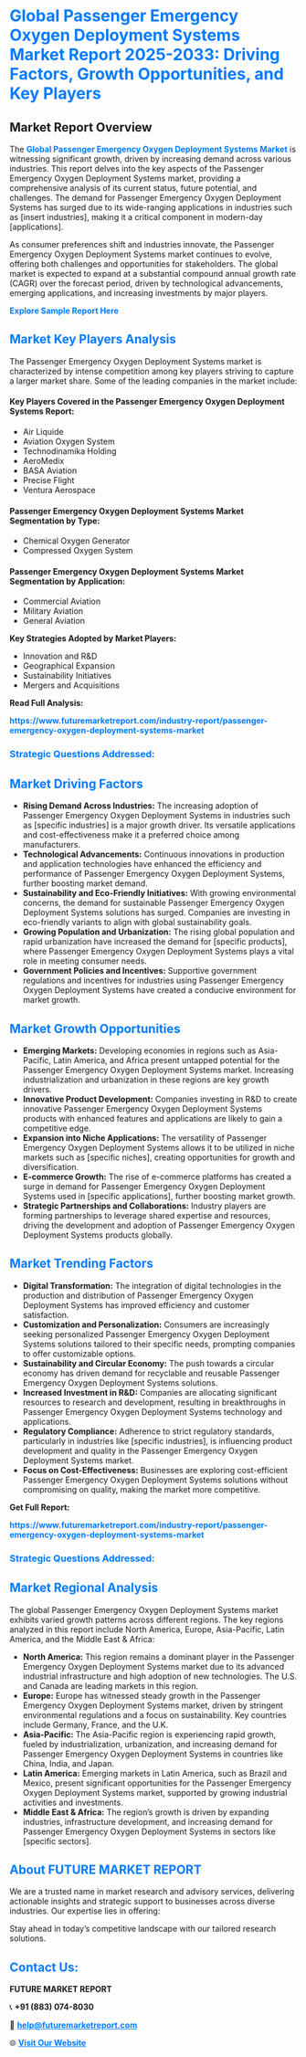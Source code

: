 <h1 style="color: #007BFF;">Global Passenger Emergency Oxygen Deployment Systems Market Report 2025-2033: Driving Factors, Growth Opportunities, and Key Players</h1>

<section id="overview">
<h2>Market Report Overview</h2>
<p>The <a href="https://www.futuremarketreport.com/industry-report/passenger-emergency-oxygen-deployment-systems-market" style="color: #007BFF; text-decoration: none;"><strong>Global Passenger Emergency Oxygen Deployment Systems Market</strong></a> is witnessing significant growth, driven by increasing demand across various industries. This report delves into the key aspects of the Passenger Emergency Oxygen Deployment Systems market, providing a comprehensive analysis of its current status, future potential, and challenges. The demand for Passenger Emergency Oxygen Deployment Systems has surged due to its wide-ranging applications in industries such as [insert industries], making it a critical component in modern-day [applications].</p>
<p>As consumer preferences shift and industries innovate, the Passenger Emergency Oxygen Deployment Systems market continues to evolve, offering both challenges and opportunities for stakeholders. The global market is expected to expand at a substantial compound annual growth rate (CAGR) over the forecast period, driven by technological advancements, emerging applications, and increasing investments by major players.</p>
</section>

<section id="overview">
<p><a href="https://www.futuremarketreport.com/request-sample/reportId=62177" style="color: #007BFF; text-decoration: none;"><strong>Explore Sample Report Here</strong></a></p>
</section>

<section id="key-players">
<h2 style="color: #007BFF;">Market Key Players Analysis</h2>
<p>The Passenger Emergency Oxygen Deployment Systems market is characterized by intense competition among key players striving to capture a larger market share. Some of the leading companies in the market include:</p>
<h4>Key Players Covered in the Passenger Emergency Oxygen Deployment Systems Report:</h4>
<ul><li>Air Liquide</li><li>Aviation Oxygen System</li><li>Technodinamika Holding</li><li>AeroMedix</li><li>BASA Aviation</li><li>Precise Flight</li><li>Ventura Aerospace</li></ul>
<h4>Passenger Emergency Oxygen Deployment Systems Market Segmentation by Type:</h4>
<ul><li>Chemical Oxygen Generator</li><li>Compressed Oxygen System</li></ul>

<h4>Passenger Emergency Oxygen Deployment Systems Market Segmentation by Application:</h4>
<ul><li>Commercial Aviation</li><li>Military Aviation</li><li>General Aviation</li></ul>
<p><strong>Key Strategies Adopted by Market Players:</strong></p>
<ul>
<li>Innovation and R&D</li>
<li>Geographical Expansion</li>
<li>Sustainability Initiatives</li>
<li>Mergers and Acquisitions</li>
</ul>
</section>

<section>
<p><strong>Read Full Analysis: </strong></p><a href="https://www.futuremarketreport.com/industry-report/passenger-emergency-oxygen-deployment-systems-market" style="color: #007BFF; text-decoration: none;"><strong>https://www.futuremarketreport.com/industry-report/passenger-emergency-oxygen-deployment-systems-market</strong></a>
<h3 style="color: #007BFF;">Strategic Questions Addressed:</h3>
</section>

<section id="driving-factors">
<h2 style="color: #007BFF;">Market Driving Factors</h2>
<ul>
<li><strong>Rising Demand Across Industries:</strong> The increasing adoption of Passenger Emergency Oxygen Deployment Systems in industries such as [specific industries] is a major growth driver. Its versatile applications and cost-effectiveness make it a preferred choice among manufacturers.</li>
<li><strong>Technological Advancements:</strong> Continuous innovations in production and application technologies have enhanced the efficiency and performance of Passenger Emergency Oxygen Deployment Systems, further boosting market demand.</li>
<li><strong>Sustainability and Eco-Friendly Initiatives:</strong> With growing environmental concerns, the demand for sustainable Passenger Emergency Oxygen Deployment Systems solutions has surged. Companies are investing in eco-friendly variants to align with global sustainability goals.</li>
<li><strong>Growing Population and Urbanization:</strong> The rising global population and rapid urbanization have increased the demand for [specific products], where Passenger Emergency Oxygen Deployment Systems plays a vital role in meeting consumer needs.</li>
<li><strong>Government Policies and Incentives:</strong> Supportive government regulations and incentives for industries using Passenger Emergency Oxygen Deployment Systems have created a conducive environment for market growth.</li>
</ul>
</section>

<section id="growth-opportunities">
<h2 style="color: #007BFF;">Market Growth Opportunities</h2>
<ul>
<li><strong>Emerging Markets:</strong> Developing economies in regions such as Asia-Pacific, Latin America, and Africa present untapped potential for the Passenger Emergency Oxygen Deployment Systems market. Increasing industrialization and urbanization in these regions are key growth drivers.</li>
<li><strong>Innovative Product Development:</strong> Companies investing in R&D to create innovative Passenger Emergency Oxygen Deployment Systems products with enhanced features and applications are likely to gain a competitive edge.</li>
<li><strong>Expansion into Niche Applications:</strong> The versatility of Passenger Emergency Oxygen Deployment Systems allows it to be utilized in niche markets such as [specific niches], creating opportunities for growth and diversification.</li>
<li><strong>E-commerce Growth:</strong> The rise of e-commerce platforms has created a surge in demand for Passenger Emergency Oxygen Deployment Systems used in [specific applications], further boosting market growth.</li>
<li><strong>Strategic Partnerships and Collaborations:</strong> Industry players are forming partnerships to leverage shared expertise and resources, driving the development and adoption of Passenger Emergency Oxygen Deployment Systems products globally.</li>
</ul>
</section>

<section id="trending-factors">
<h2 style="color: #007BFF;">Market Trending Factors</h2>
<ul>
<li><strong>Digital Transformation:</strong> The integration of digital technologies in the production and distribution of Passenger Emergency Oxygen Deployment Systems has improved efficiency and customer satisfaction.</li>
<li><strong>Customization and Personalization:</strong> Consumers are increasingly seeking personalized Passenger Emergency Oxygen Deployment Systems solutions tailored to their specific needs, prompting companies to offer customizable options.</li>
<li><strong>Sustainability and Circular Economy:</strong> The push towards a circular economy has driven demand for recyclable and reusable Passenger Emergency Oxygen Deployment Systems solutions.</li>
<li><strong>Increased Investment in R&D:</strong> Companies are allocating significant resources to research and development, resulting in breakthroughs in Passenger Emergency Oxygen Deployment Systems technology and applications.</li>
<li><strong>Regulatory Compliance:</strong> Adherence to strict regulatory standards, particularly in industries like [specific industries], is influencing product development and quality in the Passenger Emergency Oxygen Deployment Systems market.</li>
<li><strong>Focus on Cost-Effectiveness:</strong> Businesses are exploring cost-efficient Passenger Emergency Oxygen Deployment Systems solutions without compromising on quality, making the market more competitive.</li>
</ul>
</section>

<section>
<p><strong>Get Full Report: </strong></p><a href="https://www.futuremarketreport.com/industry-report/passenger-emergency-oxygen-deployment-systems-market" style="color: #007BFF; text-decoration: none;"><strong>https://www.futuremarketreport.com/industry-report/passenger-emergency-oxygen-deployment-systems-market</strong></a>
<h3 style="color: #007BFF;">Strategic Questions Addressed:</h3>
</section>


<section id="regional-analysis">
<h2 style="color: #007BFF;">Market Regional Analysis</h2>
<p>The global Passenger Emergency Oxygen Deployment Systems market exhibits varied growth patterns across different regions. The key regions analyzed in this report include North America, Europe, Asia-Pacific, Latin America, and the Middle East & Africa:</p>
<ul>
<li><strong>North America:</strong> This region remains a dominant player in the Passenger Emergency Oxygen Deployment Systems market due to its advanced industrial infrastructure and high adoption of new technologies. The U.S. and Canada are leading markets in this region.</li>
<li><strong>Europe:</strong> Europe has witnessed steady growth in the Passenger Emergency Oxygen Deployment Systems market, driven by stringent environmental regulations and a focus on sustainability. Key countries include Germany, France, and the U.K.</li>
<li><strong>Asia-Pacific:</strong> The Asia-Pacific region is experiencing rapid growth, fueled by industrialization, urbanization, and increasing demand for Passenger Emergency Oxygen Deployment Systems in countries like China, India, and Japan.</li>
<li><strong>Latin America:</strong> Emerging markets in Latin America, such as Brazil and Mexico, present significant opportunities for the Passenger Emergency Oxygen Deployment Systems market, supported by growing industrial activities and investments.</li>
<li><strong>Middle East & Africa:</strong> The region’s growth is driven by expanding industries, infrastructure development, and increasing demand for Passenger Emergency Oxygen Deployment Systems in sectors like [specific sectors].</li>
</ul>
</section>

<footer>
<h2 style="color: #007BFF;">About FUTURE MARKET REPORT</h2>
<p>We are a trusted name in market research and advisory services, delivering actionable insights and strategic support to businesses across diverse industries. Our expertise lies in offering:</p>

<p>Stay ahead in today’s competitive landscape with our tailored research solutions.</p>

<h2 style="color: #007BFF;">Contact Us:</h2>
<p><strong>FUTURE MARKET REPORT</strong></p>
<p>📞 <strong>+91 (883) 074-8030</strong></p>
<p>📧 <strong><a href="mailto:help@futuremarketreport.com" style="color: #007BFF;">help@futuremarketreport.com</a></strong></p>
<p>🌐 <strong><a href="https://www.futuremarketreport.com/" style="color: #007BFF;">Visit Our Website</a></strong></p>
</footer>